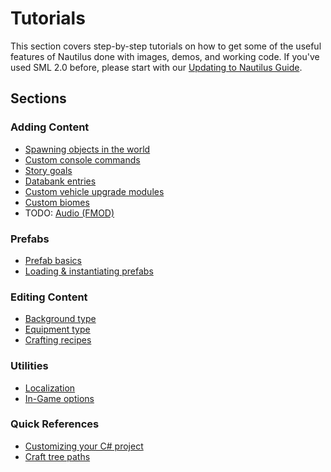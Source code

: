 # Tutorials

This section covers step-by-step tutorials on how to get some of the useful features of Nautilus done with images, demos, and working code. If you've used SML 2.0 before, please start with our [Updating to Nautilus Guide](../guides/sml2-to-nautilus.md).  

## Sections

### Adding Content
* [Spawning objects in the world](spawns.md)  
* [Custom console commands](console-commands.md)
* [Story goals](story-goals.md)
* [Databank entries](databank-entries.md)
* [Custom vehicle upgrade modules](vehicle-module.md)
* [Custom biomes](biomes.md)
* TODO: [Audio (FMOD)](https://www.youtube.com/watch?v=dQw4w9WgXcQ)

### Prefabs
* [Prefab basics](prefabs-overview.md)
* [Loading & instantiating prefabs](loading-and-instantiating-prefabs.md)

### Editing Content
* [Background type](background-type.md)
* [Equipment type](equipment-type.md)
* [Crafting recipes](crafting-recipes.md)


### Utilities
* [Localization](localization.md)
* [In-Game options](options.md)

### Quick References
* [Customizing your C# project](csproj-tutorials.md)
* [Craft tree paths](craft-tree-paths.md)

